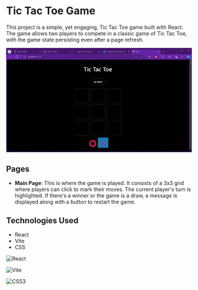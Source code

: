 # Tic Tac Toe Game

This project is a simple, yet engaging, Tic Tac Toe game built with React. The game allows two players to compete in a classic game of Tic Tac Toe, with the game state persisting even after a page refresh.

![](/readmeSources/ticTacToeVideo_reducido.gif)

## Pages

- **Main Page**: This is where the game is played. It consists of a 3x3 grid where players can click to mark their moves. The current player's turn is highlighted. If there's a winner or the game is a draw, a message is displayed along with a button to restart the game.

## Technologies Used

- React
- Vite
- CSS

![React](https://img.shields.io/badge/react-%2320232a.svg?style=for-the-badge&logo=react&logoColor=%2361DAFB)

![Vite](https://img.shields.io/badge/vite-%23646CFF.svg?style=for-the-badge&logo=vite&logoColor=white)

![CSS3](https://img.shields.io/badge/css3-%231572B6.svg?style=for-the-badge&logo=css3&logoColor=white)

